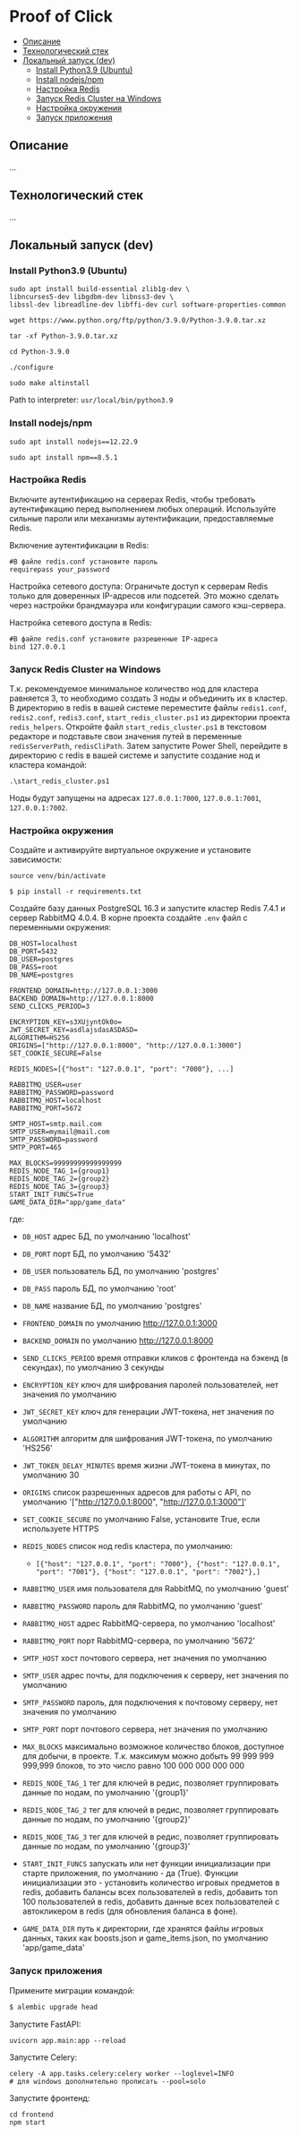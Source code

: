 # Proof of Click

- [Описание](#description)
- [Технологический стек](#stack)
- [Локальный запуск (dev)](#start_local)
  - [Install Python3.9 (Ubuntu)](#install_python)
  - [Install nodejs/npm](#install_npm)
  - [Настройка Redis](#setting_redis)
  - [Запуск Redis Cluster на Windows](#start_redis_win)
  - [Настройка окружения](#setting_env)
  - [Запуск приложения](#start_app)

## Описание <a name="description"></a>
...
## Технологический стек <a name="stack"></a>
...
## Локальный запуск (dev) <a name="start_local"></a>

### Install Python3.9 (Ubuntu) <a name="install_python"></a>

```shell
sudo apt install build-essential zlib1g-dev \
libncurses5-dev libgdbm-dev libnss3-dev \
libssl-dev libreadline-dev libffi-dev curl software-properties-common
```

```shell
wget https://www.python.org/ftp/python/3.9.0/Python-3.9.0.tar.xz
```

```shell
tar -xf Python-3.9.0.tar.xz
```

```shell
cd Python-3.9.0
```

```shell
./configure
```

```shell
sudo make altinstall
```

Path to interpreter: `usr/local/bin/python3.9`

### Install nodejs/npm <a name="install_npm"></a>

```shell
sudo apt install nodejs==12.22.9
```

```shell
sudo apt install npm==8.5.1
```

### Настройка Redis <a name="setting_redis"></a>

Включите аутентификацию на серверах Redis, чтобы требовать аутентификацию перед выполнением любых операций.
Используйте сильные пароли или механизмы аутентификации, предоставляемые Redis.

Включение аутентификации в Redis:

```
#В файле redis.conf установите пароль
requirepass your_password
```
Настройка сетевого доступа: Ограничьте доступ к серверам Redis только для доверенных IP-адресов или подсетей.
Это можно сделать через настройки брандмауэра или конфигурации самого кэш-сервера.

Настройка сетевого доступа в Redis:

```
#В файле redis.conf установите разрешенные IP-адреса
bind 127.0.0.1
```

### Запуск Redis Cluster на Windows <a name="start_redis_win"></a>

Т.к. рекомендуемое минимальное количество нод для кластера равняется 3,
то необходимо создать 3 ноды и объединить их в кластер. В директорию в redis
в вашей системе переместите файлы `redis1.conf`, `redis2.conf`, `redis3.conf`,
`start_redis_cluster.ps1` из директории проекта `redis_helpers`.
Откройте файл `start_redis_cluster.ps1` в текстовом редакторе и подставьте
свои значения путей в переменные `redisServerPath`, `redisCliPath`.
Затем запустите Power Shell, перейдите в директорию с redis
в вашей системе и запустите создание нод и кластера командой:

```shell
.\start_redis_cluster.ps1
```
Ноды будут запущены на адресах `127.0.0.1:7000`, `127.0.0.1:7001`, `127.0.0.1:7002`.

### Настройка окружения <a name="setting_env"></a>

Создайте и активируйте виртуальное окружение и установите зависимости:
```shell
source venv/bin/activate
```
```shell
$ pip install -r requirements.txt
```
Создайте базу данных PostgreSQL 16.3 и запустите кластер Redis 7.4.1 и сервер RabbitMQ 4.0.4.
В корне проекта создайте `.env` файл с переменными окружения:

```
DB_HOST=localhost
DB_PORT=5432
DB_USER=postgres
DB_PASS=root
DB_NAME=postgres

FRONTEND_DOMAIN=http://127.0.0.1:3000
BACKEND_DOMAIN=http://127.0.0.1:8000
SEND_CLICKS_PERIOD=3

ENCRYPTION_KEY=s3XUjyntOk0o=
JWT_SECRET_KEY=asdlajsdasASDASD=
ALGORITHM=HS256
ORIGINS=["http://127.0.0.1:8000", "http://127.0.0.1:3000"]
SET_COOKIE_SECURE=False

REDIS_NODES=[{"host": "127.0.0.1", "port": "7000"}, ...]

RABBITMQ_USER=user
RABBITMQ_PASSWORD=password
RABBITMQ_HOST=localhost
RABBITMQ_PORT=5672

SMTP_HOST=smtp.mail.com
SMTP_USER=mymail@mail.com
SMTP_PASSWORD=password
SMTP_PORT=465

MAX_BLOCKS=99999999999999999
REDIS_NODE_TAG_1={group1}
REDIS_NODE_TAG_2={group2}
REDIS_NODE_TAG_3={group3}
START_INIT_FUNCS=True
GAME_DATA_DIR="app/game_data"
```
где:

- `DB_HOST` адрес БД, по умолчанию 'localhost'
- `DB_PORT` порт БД, по умолчанию '5432'
- `DB_USER` пользователь БД, по умолчанию 'postgres'
- `DB_PASS` пароль БД, по умолчанию 'root'
- `DB_NAME` название БД, по умолчанию 'postgres'


- `FRONTEND_DOMAIN` по умолчанию http://127.0.0.1:3000
- `BACKEND_DOMAIN` по умолчанию http://127.0.0.1:8000
- `SEND_CLICKS_PERIOD` время отправки кликов с фронтенда на бэкенд (в секундах), по умолчанию 3 секунды


- `ENCRYPTION_KEY` ключ для шифрования паролей пользователей, нет значения по умолчанию
- `JWT_SECRET_KEY` ключ для генерации JWT-токена, нет значения по умолчанию
- `ALGORITHM` алгоритм для шифрования JWT-токена, по умолчанию 'HS256'
- `JWT_TOKEN_DELAY_MINUTES` время жизни JWT-токена в минутах, по умолчанию 30
- `ORIGINS` список разрешенных адресов для работы с API, по умолчанию '["http://127.0.0.1:8000", "http://127.0.0.1:3000"]'
- `SET_COOKIE_SECURE` по умолчанию False, установите True, если используете HTTPS


- `REDIS_NODES` список нод redis кластера, по умолчанию:
  - ```
    [{"host": "127.0.0.1", "port": "7000"}, {"host": "127.0.0.1", "port": "7001"}, {"host": "127.0.0.1", "port": "7002"},]
    ```


- `RABBITMQ_USER` имя пользователя для RabbitMQ, по умолчанию 'guest'
- `RABBITMQ_PASSWORD` пароль для RabbitMQ, по умолчанию 'guest'
- `RABBITMQ_HOST` адрес RabbitMQ-сервера, по умолчанию 'localhost'
- `RABBITMQ_PORT` порт RabbitMQ-сервера, по умолчанию '5672'


- `SMTP_HOST` хост почтового сервера, нет значения по умолчанию
- `SMTP_USER` адрес почты, для подключения к серверу, нет значения по умолчанию
- `SMTP_PASSWORD` пароль, для подключения к почтовому серверу, нет значения по умолчанию
- `SMTP_PORT` порт почтового сервера, нет значения по умолчанию


- `MAX_BLOCKS` максимально возможное количество блоков, доступное для добычи, в проекте. Т.к.
максимум можно добыть 99 999 999 999,999 блоков, то это число равно 100 000 000 000 000
- `REDIS_NODE_TAG_1` тег для ключей в редис, позволяет группировать данные по нодам, по умолчанию '{group1}'
- `REDIS_NODE_TAG_2` тег для ключей в редис, позволяет группировать данные по нодам, по умолчанию '{group2}'
- `REDIS_NODE_TAG_3` тег для ключей в редис, позволяет группировать данные по нодам, по умолчанию '{group3}'
- `START_INIT_FUNCS` запускать или нет функции инициализации при старте приложения, по умолчанию - да (True).
Функции инициализации это - установить количество игровых предметов в redis,
добавить балансы всех пользователей в redis, добавить топ 100 пользователей в redis,
добавить данные всех пользователей с автокликером в redis (для обновления баланса в фоне).
- `GAME_DATA_DIR` путь к директории, где хранятся файлы игровых данных, таких как 
boosts.json и game_items.json, по умолчанию 'app/game_data'

### Запуск приложения <a name="start_app"></a>

Примените миграции командой:
```sh
$ alembic upgrade head
```

Запустите FastAPI:
```shell
uvicorn app.main:app --reload
```

Запустите Celery:
```shell
celery -A app.tasks.celery:celery worker --loglevel=INFO
# для windows дополнительно прописать --pool=solo
```

Запустите фронтенд:
```shell
cd frontend
npm start
```